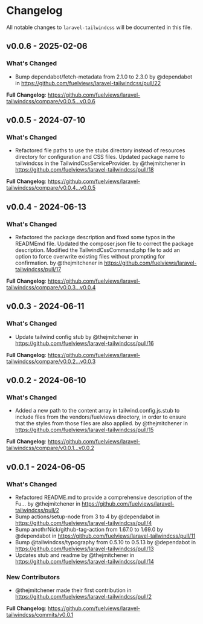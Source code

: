 # Changelog

All notable changes to `laravel-tailwindcss` will be documented in this file.

## v0.0.6 - 2025-02-06

### What's Changed

* Bump dependabot/fetch-metadata from 2.1.0 to 2.3.0 by @dependabot in https://github.com/fuelviews/laravel-tailwindcss/pull/22

**Full Changelog**: https://github.com/fuelviews/laravel-tailwindcss/compare/v0.0.5...v0.0.6

## v0.0.5 - 2024-07-10

### What's Changed

* Refactored file paths to use the stubs directory instead of resources directory for configuration and CSS files. Updated package name to tailwindcss in the TailwindCssServiceProvider. by @thejmitchener in https://github.com/fuelviews/laravel-tailwindcss/pull/18

**Full Changelog**: https://github.com/fuelviews/laravel-tailwindcss/compare/v0.0.4...v0.0.5

## v0.0.4 - 2024-06-13

### What's Changed

* Refactored the package description and fixed some typos in the READMEmd file. Updated the composer.json file to correct the package description. Modified the TailwindCssCommand.php file to add an option to force overwrite existing files without prompting for confirmation. by @thejmitchener in https://github.com/fuelviews/laravel-tailwindcss/pull/17

**Full Changelog**: https://github.com/fuelviews/laravel-tailwindcss/compare/v0.0.3...v0.0.4

## v0.0.3 - 2024-06-11

### What's Changed

* Update tailwind config stub by @thejmitchener in https://github.com/fuelviews/laravel-tailwindcss/pull/16

**Full Changelog**: https://github.com/fuelviews/laravel-tailwindcss/compare/v0.0.2...v0.0.3

## v0.0.2 - 2024-06-10

### What's Changed

* Added a new path to the content array in tailwind.config.js.stub to include files from the vendors/fuelviews directory, in order to ensure that the styles from those files are also applied. by @thejmitchener in https://github.com/fuelviews/laravel-tailwindcss/pull/15

**Full Changelog**: https://github.com/fuelviews/laravel-tailwindcss/compare/v0.0.1...v0.0.2

## v0.0.1 - 2024-06-05

### What's Changed

* Refactored README.md to provide a comprehensive description of the Fu… by @thejmitchener in https://github.com/fuelviews/laravel-tailwindcss/pull/2
* Bump actions/setup-node from 3 to 4 by @dependabot in https://github.com/fuelviews/laravel-tailwindcss/pull/4
* Bump anothrNick/github-tag-action from 1.67.0 to 1.69.0 by @dependabot in https://github.com/fuelviews/laravel-tailwindcss/pull/11
* Bump @tailwindcss/typography from 0.5.10 to 0.5.13 by @dependabot in https://github.com/fuelviews/laravel-tailwindcss/pull/13
* Updates stub and readme by @thejmitchener in https://github.com/fuelviews/laravel-tailwindcss/pull/14

### New Contributors

* @thejmitchener made their first contribution in https://github.com/fuelviews/laravel-tailwindcss/pull/2

**Full Changelog**: https://github.com/fuelviews/laravel-tailwindcss/commits/v0.0.1
